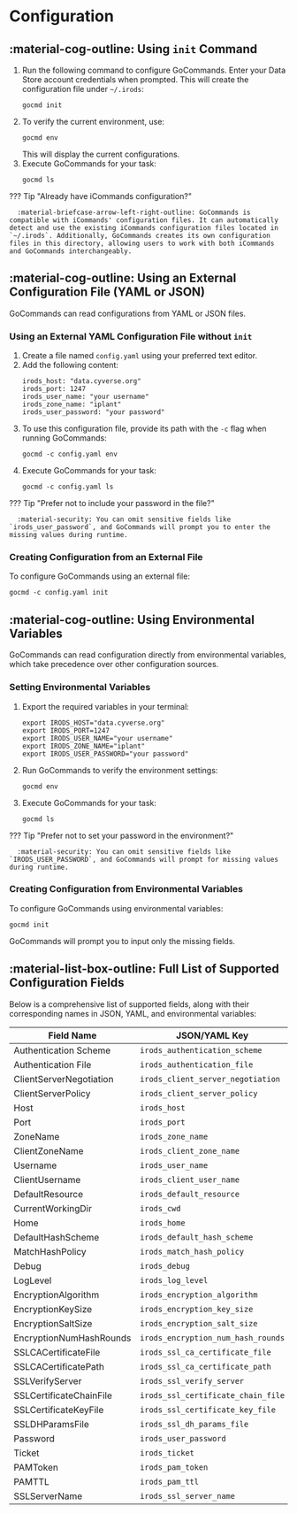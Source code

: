 # Configuration

## :material-cog-outline: Using `init` Command

1. Run the following command to configure GoCommands. Enter your Data Store account credentials when prompted. This will create the configuration file under `~/.irods`:
   ```
   gocmd init
   ```
2. To verify the current environment, use:
   ```
   gocmd env
   ```
   This will display the current configurations.
3. Execute GoCommands for your task:
   ```
   gocmd ls
   ```

??? Tip "Already have iCommands configuration?"

      :material-briefcase-arrow-left-right-outline: GoCommands is compatible with iCommands' configuration files. It can automatically detect and use the existing iCommands configuration files located in `~/.irods`. Additionally, GoCommands creates its own configuration files in this directory, allowing users to work with both iCommands and GoCommands interchangeably.

## :material-cog-outline: Using an External Configuration File (YAML or JSON)

GoCommands can read configurations from YAML or JSON files.

### Using an External YAML Configuration File without `init`
1. Create a file named `config.yaml` using your preferred text editor.
2. Add the following content:
   ```
   irods_host: "data.cyverse.org"
   irods_port: 1247
   irods_user_name: "your username"
   irods_zone_name: "iplant"
   irods_user_password: "your password"
   ```
3. To use this configuration file, provide its path with the `-c` flag when running GoCommands:
   ```
   gocmd -c config.yaml env
   ```
4. Execute GoCommands for your task:
   ```
   gocmd -c config.yaml ls
   ```

??? Tip "Prefer not to include your password in the file?"

      :material-security: You can omit sensitive fields like `irods_user_password`, and GoCommands will prompt you to enter the missing values during runtime.


### Creating Configuration from an External File
To configure GoCommands using an external file:
```
gocmd -c config.yaml init
```

## :material-cog-outline: Using Environmental Variables

GoCommands can read configuration directly from environmental variables, which take precedence over other configuration sources.

### Setting Environmental Variables
1. Export the required variables in your terminal:
   ```
   export IRODS_HOST="data.cyverse.org"
   export IRODS_PORT=1247
   export IRODS_USER_NAME="your username"
   export IRODS_ZONE_NAME="iplant"
   export IRODS_USER_PASSWORD="your password"
   ```
2. Run GoCommands to verify the environment settings:
   ```
   gocmd env
   ```
3. Execute GoCommands for your task:
   ```
   gocmd ls
   ```

??? Tip "Prefer not to set your password in the environment?"

      :material-security: You can omit sensitive fields like `IRODS_USER_PASSWORD`, and GoCommands will prompt for missing values during runtime.


### Creating Configuration from Environmental Variables

To configure GoCommands using environmental variables:
```
gocmd init
```

GoCommands will prompt you to input only the missing fields.


## :material-list-box-outline: Full List of Supported Configuration Fields

Below is a comprehensive list of supported fields, along with their corresponding names in JSON, YAML, and environmental variables:

| Field Name                     | JSON/YAML Key                     | Environmental Variable              | Default Value                    |
|--------------------------------|------------------------------------|-------------------------------------|---------------------------------|
| Authentication Scheme           | `irods_authentication_scheme`     | `IRODS_AUTHENTICATION_SCHEME`       | native                           |
| Authentication File             | `irods_authentication_file`       | `IRODS_AUTHENTICATION_FILE`         | ~/irods/.irodsA                 |
| ClientServerNegotiation        | `irods_client_server_negotiation` | `IRODS_CLIENT_SERVER_NEGOTIATION`   | off                              |
| ClientServerPolicy             | `irods_client_server_policy`       | `IRODS_CLIENT_SERVER_POLICY`        | CS_NEG_REFUSE                    |
| Host                           | `irods_host`                      | `IRODS_HOST`                        |                                 |
| Port                           | `irods_port`                      | `IRODS_PORT`                        | 1247                            |
| ZoneName                       | `irods_zone_name`                 | `IRODS_ZONE_NAME`                   |                                 |
| ClientZoneName                 | `irods_client_zone_name`          | `IRODS_CLIENT_ZONE_NAME`            |                                 |
| Username                       | `irods_user_name`                 | `IRODS_USER_NAME`                   |                                 |
| ClientUsername                 | `irods_client_user_name`          | `IRODS_CLIENT_USER_NAME`            |                                 |
| DefaultResource                | `irods_default_resource`          | `IRODS_DEFAULT_RESOURCE`            |                                 |
| CurrentWorkingDir              | `irods_cwd`                       | `IRODS_CWD`                         |                                 |
| Home                           | `irods_home`                      | `IRODS_HOME`                        |                                 |
| DefaultHashScheme              | `irods_default_hash_scheme`       | `IRODS_DEFAULT_HASH_SCHEME`         | SHA256                           |
| MatchHashPolicy                | `irods_match_hash_policy`         | `IRODS_MATCH_HASH_POLICY`           |                                 |
| Debug                          | `irods_debug`                     | `IRODS_DEBUG`                       |                                 |
| LogLevel                       | `irods_log_level`                 | `IRODS_LOG_LEVEL`                   | 0                               |
| EncryptionAlgorithm            | `irods_encryption_algorithm`      | `IRODS_ENCRYPTION_ALGORITHM`        | AES-256-CBC                      |
| EncryptionKeySize              | `irods_encryption_key_size`       | `IRODS_ENCRYPTION_KEY_SIZE`         | 32                              |
| EncryptionSaltSize             | `irods_encryption_salt_size`      | `IRODS_ENCRYPTION_SALT_SIZE`        | 8                               |
| EncryptionNumHashRounds        | `irods_encryption_num_hash_rounds`| `IRODS_ENCRYPTION_NUM_HASH_ROUNDS`  | 16                              |
| SSLCACertificateFile           | `irods_ssl_ca_certificate_file`   | `IRODS_SSL_CA_CERTIFICATE_FILE`     |                                 |
| SSLCACertificatePath           | `irods_ssl_ca_certificate_path`   | `IRODS_SSL_CA_CERTIFICATE_PATH`     |                                 |
| SSLVerifyServer                | `irods_ssl_verify_server`         | `IRODS_SSL_VERIFY_SERVER`           | hostname                         |
| SSLCertificateChainFile        | `irods_ssl_certificate_chain_file`| `IRODS_SSL_CERTIFICATE_CHAIN_FILE`  |                                 |
| SSLCertificateKeyFile          | `irods_ssl_certificate_key_file`  | `IRODS_SSL_CERTIFICATE_KEY_FILE`    |                                 |
| SSLDHParamsFile                | `irods_ssl_dh_params_file`        | `IRODS_SSL_DH_PARAMS_FILE`          |                                 |
| Password                       | `irods_user_password`             | `IRODS_USER_PASSWORD`               |                                 |
| Ticket                         | `irods_ticket`                    | `IRODS_TICKET`                      |                                 |
| PAMToken                       | `irods_pam_token`                 | `IRODS_PAM_TOKEN`                   |                                 |
| PAMTTL                         | `irods_pam_ttl`                   | `IRODS_PAM_TTL`                     |                                 |
| SSLServerName                  | `irods_ssl_server_name`           | `IRODS_SSL_SERVER_NAME`             |                                 |
